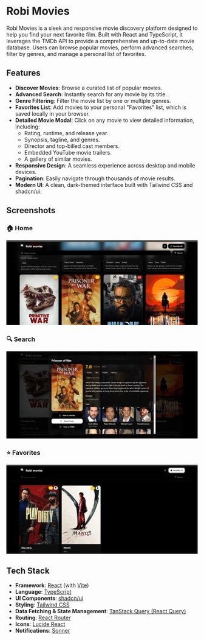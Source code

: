 # Robi Movies
Robi Movies is a sleek and responsive movie discovery platform designed to help you find your next favorite film. Built with React and TypeScript, it leverages the TMDb API to provide a comprehensive and up-to-date movie database. Users can browse popular movies, perform advanced searches, filter by genres, and manage a personal list of favorites.

## Features

- **Discover Movies**: Browse a curated list of popular movies.
- **Advanced Search**: Instantly search for any movie by its title.
- **Genre Filtering**: Filter the movie list by one or multiple genres.
- **Favorites List**: Add movies to your personal "Favorites" list, which is saved locally in your browser.
- **Detailed Movie Modal**: Click on any movie to view detailed information, including:
    - Rating, runtime, and release year.
    - Synopsis, tagline, and genres.
    - Director and top-billed cast members.
    - Embedded YouTube movie trailers.
    - A gallery of similar movies.
- **Responsive Design**: A seamless experience across desktop and mobile devices.
- **Pagination**: Easily navigate through thousands of movie results.
- **Modern UI**: A clean, dark-themed interface built with Tailwind CSS and shadcn/ui.
## Screenshots

### 🏠 Home
![Home Screenshot](./screenshots/home.png)

### 🔍 Search
![Search Screenshot](./screenshots/search.png)

### ⭐ Favorites
![Favorites Screenshot](./screenshots/favorites.png)

## Tech Stack

- **Framework**: [React](https://reactjs.org/) (with [Vite](https://vitejs.dev/))
- **Language**: [TypeScript](https://www.typescriptlang.org/)
- **UI Components**: [shadcn/ui](https://ui.shadcn.com/)
- **Styling**: [Tailwind CSS](https://tailwindcss.com/)
- **Data Fetching & State Management**: [TanStack Query (React Query)](https://tanstack.com/query/latest)
- **Routing**: [React Router](https://reactrouter.com/)
- **Icons**: [Lucide React](https://lucide.dev/)
- **Notifications**: [Sonner](https://sonner.emilkowal.ski/)
